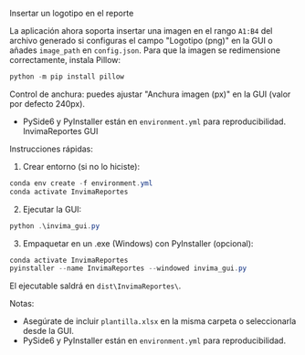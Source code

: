 Insertar un logotipo en el reporte

La aplicación ahora soporta insertar una imagen en el rango `A1:B4` del archivo generado si configuras el campo "Logotipo (png)" en la GUI o añades `image_path` en `config.json`.
Para que la imagen se redimensione correctamente, instala Pillow:

```powershell
python -m pip install pillow
```

Control de anchura: puedes ajustar "Anchura imagen (px)" en la GUI (valor por defecto 240px).
- PySide6 y PyInstaller están en `environment.yml` para reproducibilidad.
InvimaReportes GUI

Instrucciones rápidas:

1) Crear entorno (si no lo hiciste):

```powershell
conda env create -f environment.yml
conda activate InvimaReportes
```

2) Ejecutar la GUI:

```powershell
python .\invima_gui.py
```

3) Empaquetar en un .exe (Windows) con PyInstaller (opcional):

```powershell
conda activate InvimaReportes
pyinstaller --name InvimaReportes --windowed invima_gui.py
```

El ejecutable saldrá en `dist\InvimaReportes\`.

Notas:
- Asegúrate de incluir `plantilla.xlsx` en la misma carpeta o seleccionarla desde la GUI.
- PySide6 y PyInstaller están en `environment.yml` para reproducibilidad.
